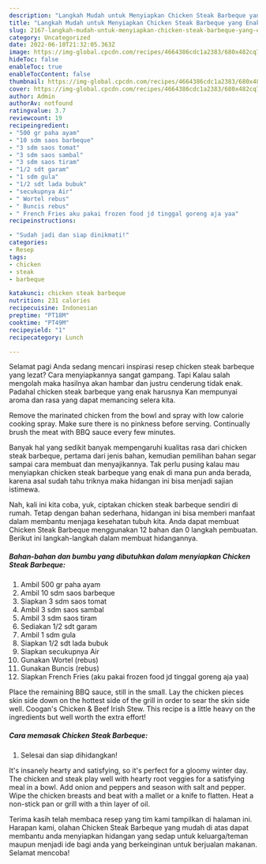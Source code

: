 ```yaml
---
description: "Langkah Mudah untuk Menyiapkan Chicken Steak Barbeque yang Enak Banget, Buat Buka Puasa Lezat Sekali"
title: "Langkah Mudah untuk Menyiapkan Chicken Steak Barbeque yang Enak Banget, Buat Buka Puasa Lezat Sekali"
slug: 2167-langkah-mudah-untuk-menyiapkan-chicken-steak-barbeque-yang-enak-banget-buat-buka-puasa-lezat-sekali
category: Uncategorized
date: 2022-06-10T21:32:05.363Z
image: https://img-global.cpcdn.com/recipes/4664386cdc1a2383/680x482cq70/chicken-steak-barbeque-foto-resep-utama.jpg
hideToc: false
enableToc: true
enableTocContent: false
thumbnail: https://img-global.cpcdn.com/recipes/4664386cdc1a2383/680x482cq70/chicken-steak-barbeque-foto-resep-utama.jpg
cover: https://img-global.cpcdn.com/recipes/4664386cdc1a2383/680x482cq70/chicken-steak-barbeque-foto-resep-utama.jpg
author: Admin
authorAv: notfound
ratingvalue: 3.7
reviewcount: 19
recipeingredient:
- "500 gr paha ayam"
- "10 sdm saos barbeque"
- "3 sdm saos tomat"
- "3 sdm saos sambal"
- "3 sdm saos tiram"
- "1/2 sdt garam"
- "1 sdm gula"
- "1/2 sdt lada bubuk"
- "secukupnya Air"
- " Wortel rebus"
- " Buncis rebus"
- " French Fries aku pakai frozen food jd tinggal goreng aja yaa"
recipeinstructions:

- "Sudah jadi dan siap dinikmati!"
categories:
- Resep
tags:
- chicken
- steak
- barbeque

katakunci: chicken steak barbeque 
nutrition: 231 calories
recipecuisine: Indonesian
preptime: "PT18M"
cooktime: "PT49M"
recipeyield: "1"
recipecategory: Lunch

---
```



Selamat pagi Anda sedang mencari inspirasi resep chicken steak barbeque yang lezat? Cara menyiapkannya sangat gampang. Tapi Kalau salah mengolah maka hasilnya akan hambar dan justru cenderung tidak enak. Padahal chicken steak barbeque yang enak harusnya Kan mempunyai aroma dan rasa yang dapat memancing selera kita.


Remove the marinated chicken from the bowl and spray with low calorie cooking spray. Make sure there is no pinkness before serving. Continually brush the meat with BBQ sauce every few minutes.

Banyak hal yang sedikit banyak mempengaruhi kualitas rasa dari chicken steak barbeque, pertama dari jenis bahan, kemudian pemilihan bahan segar sampai cara membuat dan menyajikannya. Tak perlu pusing kalau mau menyiapkan chicken steak barbeque yang enak di mana pun anda berada, karena asal sudah tahu triknya maka hidangan ini bisa menjadi sajian istimewa.


Nah, kali ini kita coba, yuk, ciptakan chicken steak barbeque sendiri di rumah. Tetap dengan bahan sederhana, hidangan ini bisa memberi manfaat dalam membantu menjaga kesehatan tubuh kita. Anda dapat membuat Chicken Steak Barbeque menggunakan 12 bahan dan 0 langkah pembuatan. Berikut ini langkah-langkah dalam membuat hidangannya.

<!--inarticleads1-->

##### Bahan-bahan dan bumbu yang dibutuhkan dalam menyiapkan Chicken Steak Barbeque:

1. Ambil 500 gr paha ayam
1. Ambil 10 sdm saos barbeque
1. Siapkan 3 sdm saos tomat
1. Ambil 3 sdm saos sambal
1. Ambil 3 sdm saos tiram
1. Sediakan 1/2 sdt garam
1. Ambil 1 sdm gula
1. Siapkan 1/2 sdt lada bubuk
1. Siapkan secukupnya Air
1. Gunakan  Wortel (rebus)
1. Gunakan  Buncis (rebus)
1. Siapkan  French Fries (aku pakai frozen food jd tinggal goreng aja yaa)


Place the remaining BBQ sauce, still in the small. Lay the chicken pieces skin side down on the hottest side of the grill in order to sear the skin side well. Coogan&#39;s Chicken &amp; Beef Irish Stew. This recipe is a little heavy on the ingredients but well worth the extra effort! 

<!--inarticleads2-->

##### Cara memasak Chicken Steak Barbeque:


1. Selesai dan siap dihidangkan!

It&#39;s insanely hearty and satisfying, so it&#39;s perfect for a gloomy winter day. The chicken and steak play well with hearty root veggies for a satisfying meal in a bowl. Add onion and peppers and season with salt and pepper. Wipe the chicken breasts and beat with a mallet or a knife to flatten. Heat a non-stick pan or grill with a thin layer of oil. 

Terima kasih telah membaca resep yang tim kami tampilkan di halaman ini. Harapan kami, olahan Chicken Steak Barbeque yang mudah di atas dapat membantu anda menyiapkan hidangan yang sedap untuk keluarga/teman maupun menjadi ide bagi anda yang berkeinginan untuk berjualan makanan. Selamat mencoba!
